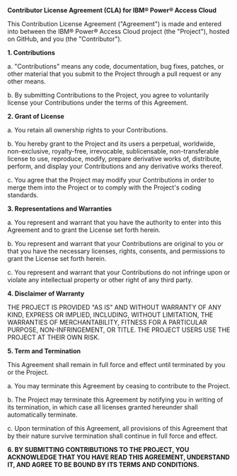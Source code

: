 **Contributor License Agreement (CLA) for IBM&reg; Power&reg; Access Cloud**

This Contribution License Agreement ("Agreement") is made and entered into between the IBM&reg; Power&reg; Access Cloud project (the "Project"), hosted on GitHub, and you (the "Contributor").

**1. Contributions**

a. "Contributions" means any code, documentation, bug fixes, patches, or other material that you submit to the Project through a pull request or any other means.

b. By submitting Contributions to the Project, you agree to voluntarily license your Contributions under the terms of this Agreement.

**2. Grant of License**

a. You retain all ownership rights to your Contributions.

b. You hereby grant to the Project and its users a perpetual, worldwide, non-exclusive, royalty-free, irrevocable, sublicensable, non-transferable license to use, reproduce, modify, prepare derivative works of, distribute, perform, and display your Contributions and any derivative works thereof.

c. You agree that the Project may modify your Contributions in order to merge them into the Project or to comply with the Project's coding standards.

**3. Representations and Warranties**

a. You represent and warrant that you have the authority to enter into this Agreement and to grant the License set forth herein.

b. You represent and warrant that your Contributions are original to you or that you have the necessary licenses, rights, consents, and permissions to grant the License set forth herein.

c. You represent and warrant that your Contributions do not infringe upon or violate any intellectual property or other right of any third party.

**4. Disclaimer of Warranty**

THE PROJECT IS PROVIDED "AS IS" AND WITHOUT WARRANTY OF ANY KIND, EXPRESS OR IMPLIED, INCLUDING, WITHOUT LIMITATION, THE WARRANTIES OF MERCHANTABILITY, FITNESS FOR A PARTICULAR PURPOSE, NON-INFRINGEMENT, OR TITLE. THE PROJECT USERS USE THE PROJECT AT THEIR OWN RISK.

**5. Term and Termination**

This Agreement shall remain in full force and effect until terminated by you or the Project.

a. You may terminate this Agreement by ceasing to contribute to the Project.

b. The Project may terminate this Agreement by notifying you in writing of its termination, in which case all licenses granted hereunder shall automatically terminate.

c. Upon termination of this Agreement, all provisions of this Agreement that by their nature survive termination shall continue in full force and effect.

**6. BY SUBMITTING CONTRIBUTIONS TO THE PROJECT, YOU ACKNOWLEDGE THAT YOU HAVE READ THIS AGREEMENT, UNDERSTAND IT, AND AGREE TO BE BOUND BY ITS TERMS AND CONDITIONS.**
